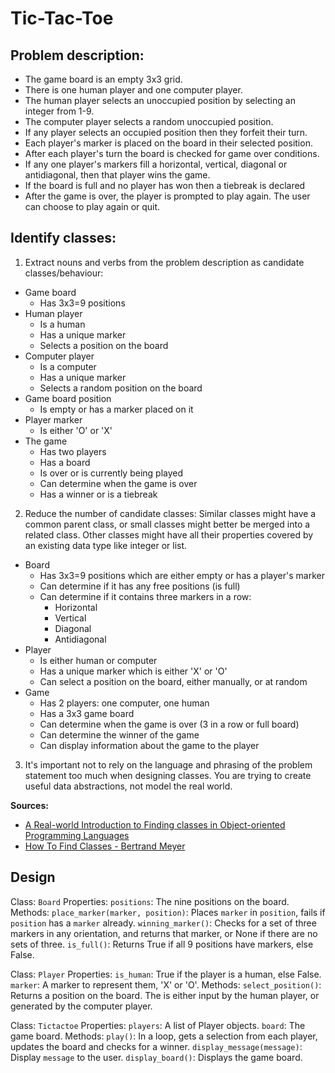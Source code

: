 # Tic-Tac-Toe


## Problem description:

* The game board is an empty 3x3 grid.
* There is one human player and one computer player.
* The human player selects an unoccupied position by selecting an integer from 1-9.
* The computer player selects a random unoccupied position.
* If any player selects an occupied position then they forfeit their turn.
* Each player's marker is placed on the board in their selected position.
* After each player's turn the board is checked for game over conditions.
* If any one player's markers fill a horizontal, vertical, diagonal or antidiagonal, then that player wins the game.
* If the board is full and no player has won then a tiebreak is declared
* After the game is over, the player is prompted to play again. The user can choose to play again or quit.


## Identify classes:


1. Extract nouns and verbs from the problem description as candidate classes/behaviour:
  * Game board
    * Has 3x3=9 positions
  * Human player
    * Is a human
    * Has a unique marker
    * Selects a position on the board
  * Computer player
    * Is a computer
    * Has a unique marker
    * Selects a random position on the board
  * Game board position
    * Is empty or has a marker placed on it
  * Player marker
    * Is either 'O' or 'X'
  * The game
    * Has two players
    * Has a board
    * Is over or is currently being played
    * Can determine when the game is over
    * Has a winner or is a tiebreak

2. Reduce the number of candidate classes: Similar classes might have a common parent class, or small classes might better be merged into a related class. Other classes might have all their properties covered by an existing data type like integer or list.
  * Board
    * Has 3x3=9 positions which are either empty or has a player's marker
    * Can determine if it has any free positions (is full)
    * Can determine if it contains three markers in a row:
      * Horizontal
      * Vertical
      * Diagonal
      * Antidiagonal
  * Player
    * Is either human or computer
    * Has a unique marker which is either 'X' or 'O'
    * Can select a position on the board, either manually, or at random
  * Game
    * Has 2 players: one computer, one human
    * Has a 3x3 game board
    * Can determine when the game is over (3 in a row or full board)
    * Can determine the winner of the game
    * Can display information about the game to the player

3. It's important not to rely on the language and phrasing of the problem statement too much when designing classes. You are trying to create useful data abstractions, not model the real world.

**Sources:**

* [A Real-world Introduction to Finding classes in Object-oriented Programming Languages](https://medium.com/xebia-engineering/a-real-world-introduction-to-finding-classes-in-object-oriented-programming-languages-612eae35b802)
* [How To Find Classes - Bertrand Meyer](https://archive.eiffel.com/doc/manuals/technology/oosc/finding/page.html)


## Design

Class: `Board`
Properties:
  `positions`: The nine positions on the board.
Methods:
  `place_marker(marker, position)`: Places `marker` in `position`, fails if `position` has a `marker` already.
  `winning_marker()`: Checks for a set of three markers in any orientation, and returns that marker, or None if there are no sets of three.
  `is_full()`: Returns True if all 9 positions have markers, else False.

Class: `Player`
Properties:
  `is_human`: True if the player is a human, else False.
  `marker`: A marker to represent them, 'X' or 'O'.
Methods:
  `select_position()`: Returns a position on the board. The is either input by the human player, or generated by the computer player.

Class: `Tictactoe`
Properties:
  `players`: A list of Player objects.
  `board`: The game board.
Methods:
  `play()`: In a loop, gets a selection from each player, updates the board and checks for a winner.
  `display_message(message)`: Display `message` to the user.
  `display_board()`: Displays the game board.
